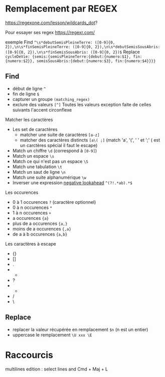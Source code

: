 

# Remplacement par REGEX
https://regexone.com/lesson/wildcards_dot?

Pour essayer ses regex
https://regexr.com/


exemple
Find `^\s*debutSemisPleineTerre: ([0-9]{0, 2}),\n\s*finSemisPleineTerre: ([0-9]{0, 2}),\n\s*debutSemisSousAbris: ([0-9]{0, 2}),\n\s*finSemisSousAbris: ([0-9]{0, 2})$`
Replace `cycleDeVie: {semis:{semisPleineTerre:{debut:{numero:$1}, fin:{numero:$2}}, semisSousAbris:{debut:{numero:$3}, fin:{numero:$4}}}}`

## Find
- début de ligne `^`
- fin de ligne `$`
- capturer un groupe `(matching_regex)`
- exclure des valeurs `[^]` Toutes les valeurs exception faite de celles suivants l'accent circonflexe

Matcher les caractères
- Les set de caractères
	- matcher une suite de caractères `[a-z]`
	- matcher des caractères distincts `[a\( ;]` (match 'a', '(', ' ' et ';' ( est un carctères spécial il faut le escape)
- Match un chiffre `\d` (correspond à `[0-9]`)
- Match un espace `\s`
- Match ce qui n'est pas un espace `\S`
- Match une tabulation `\t`
- Match un saut de ligne `\n`
- Match une suite alphanumérique `\w`
- Inverser une expression [negative lookahead](https://stackoverflow.com/questions/977251/regular-expressions-and-negating-a-whole-character-group) `^(?!.*ab).*$`

Les occurences
- 0 à 1  occurences `?` (caractère optionnel)
- 0 à n  occurences `*`
- 1 à n occurences `+`
- a occurences `{a}`
- plus de a occurences `{a,}`
- moins de a occurences `{,a}`
- de a à b occurences `{a,b}`

Les caractères à escape
- {}
- []
- .
- *
- ?
- +
- /
- \


## Replace
- replacer la valeur récupérée en remplacement `$n` (n est un entier)
- uppercase le remplacement `\U xxx \E`

# Raccourcis

multilines edition : select lines and Cmd + Maj + L